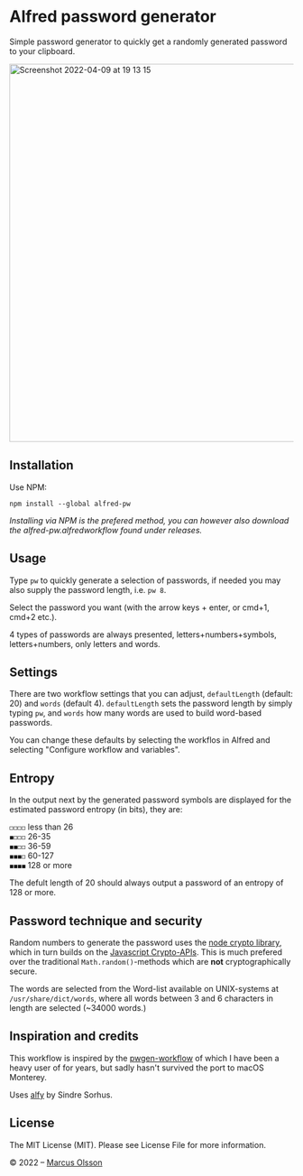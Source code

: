 # Alfred password generator

Simple password generator to quickly get a randomly generated password to your clipboard.

<img width="670" alt="Screenshot 2022-04-09 at 19 13 15" src="https://user-images.githubusercontent.com/907114/162584393-65357099-d787-4170-978f-c719fd945fbb.png">

## Installation

Use NPM:

`npm install --global alfred-pw`

*Installing via NPM is the prefered method, you can however also download the alfred-pw.alfredworkflow found under releases.*

## Usage

Type `pw` to quickly generate a selection of passwords, if needed you may also supply the password length, i.e. `pw 8`. 

Select the password you want (with the arrow keys + enter, or cmd+1, cmd+2 etc.).

4 types of passwords are always presented, letters+numbers+symbols, letters+numbers, only letters and words.

## Settings

There are two workflow settings that you can adjust, `defaultLength` (default: 20) and `words` (default 4). `defaultLength` sets the password length by simply typing `pw`, and `words` how many words are used to build word-based passwords.

You can change these defaults by selecting the workflos in Alfred and selecting "Configure workflow and variables".

## Entropy

In the output next by the generated password symbols are displayed for the estimated password entropy (in bits), they are:

`◻◻◻◻` less than 26  
`◼◻◻◻` 26-35  
`◼◼◻◻` 36-59  
`◼◼◼◻` 60-127  
`◼◼◼◼` 128 or more

The defult length of 20 should always output a password of an entropy of 128 or more.

## Password technique and security

Random numbers to generate the password uses the [node crypto library](https://nodejs.org/api/crypto.html), which in turn builds on the [Javascript Crypto-APIs](https://developer.mozilla.org/en-US/docs/Web/API/Crypto). This is much prefered over the traditional `Math.random()`-methods which are **not** cryptographically secure.

The words are selected from the Word-list available on UNIX-systems at `/usr/share/dict/words`, where all words between 3 and 6 characters in length are selected (~34000 words.)

## Inspiration and credits

This workflow is inspired by the [pwgen-workflow](https://github.com/deanishe/alfred-pwgen) of which I have been a heavy user of for years, but sadly hasn't survived the port to macOS Monterey.

Uses [alfy](https://github.com/sindresorhus/alfy) by Sindre Sorhus.

## License

The MIT License (MIT). Please see License File for more information.

&copy; 2022 – [Marcus Olsson](https://marcusolsson.me)
